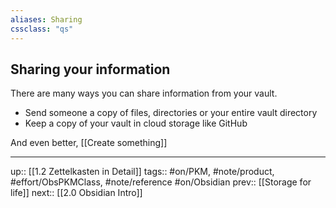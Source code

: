 ```yaml
---
aliases: Sharing
cssclass: "qs"
---
```

## Sharing your information

There are many ways you can share information from your vault.
- Send someone a copy of files, directories or your entire vault directory
- Keep a copy of your vault in cloud storage like GitHub

And even better, [[Create something]]

---
up:: [[1.2 Zettelkasten in Detail]]
tags:: #on/PKM, #note/product, #effort/ObsPKMClass, #note/reference #on/Obsidian 
prev:: [[Storage for life]]
next:: [[2.0 Obsidian Intro]]

